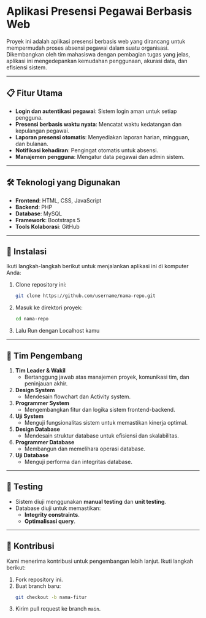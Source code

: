 
# Aplikasi Presensi Pegawai Berbasis Web

Proyek ini adalah aplikasi presensi berbasis web yang dirancang untuk mempermudah proses absensi pegawai dalam suatu organisasi. Dikembangkan oleh tim mahasiswa dengan pembagian tugas yang jelas, aplikasi ini mengedepankan kemudahan penggunaan, akurasi data, dan efisiensi sistem.

---

## 📋 Fitur Utama
- **Login dan autentikasi pegawai**: Sistem login aman untuk setiap pengguna.
- **Presensi berbasis waktu nyata**: Mencatat waktu kedatangan dan kepulangan pegawai.
- **Laporan presensi otomatis**: Menyediakan laporan harian, mingguan, dan bulanan.
- **Notifikasi kehadiran**: Pengingat otomatis untuk absensi.
- **Manajemen pengguna**: Mengatur data pegawai dan admin sistem.

---

## 🛠️ Teknologi yang Digunakan
- **Frontend**: HTML, CSS, JavaScript
- **Backend**: PHP
- **Database**: MySQL
- **Framework**: Bootstraps 5
- **Tools Kolaborasi**: GitHub

---

## 🚀 Instalasi
Ikuti langkah-langkah berikut untuk menjalankan aplikasi ini di komputer Anda:

1. Clone repository ini:
   ```bash
   git clone https://github.com/username/nama-repo.git
   ```
2. Masuk ke direktori proyek:
   ```bash
   cd nama-repo
   ```
3. Lalu Run dengan Localhost kamu

---

## 👥 Tim Pengembang
1. **Tim Leader & Wakil**
   - Bertanggung jawab atas manajemen proyek, komunikasi tim, dan peninjauan akhir.
2. **Design System**
   - Mendesain flowchart dan Activity system.
3. **Programmer System**
   - Mengembangkan fitur dan logika sistem frontend-backend.
4. **Uji System**
   - Menguji fungsionalitas sistem untuk memastikan kinerja optimal.
5. **Design Database**
   - Mendesain struktur database untuk efisiensi dan skalabilitas.
6. **Programmer Database**
   - Membangun dan memelihara operasi database.
7. **Uji Database**
   - Menguji performa dan integritas database.

---

## 🧪 Testing
- Sistem diuji menggunakan **manual testing** dan **unit testing**.
- Database diuji untuk memastikan:
  - **Integrity constraints**.
  - **Optimalisasi query**.

---

## 🌟 Kontribusi
Kami menerima kontribusi untuk pengembangan lebih lanjut. Ikuti langkah berikut:
1. Fork repository ini.
2. Buat branch baru:
   ```bash
   git checkout -b nama-fitur
   ```
3. Kirim pull request ke branch `main`.
